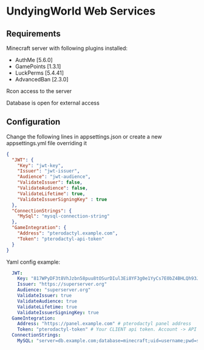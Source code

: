 # UndyingWorld Web Services

## Requirements

Minecraft server with following plugins installed:
- AuthMe [5.6.0]
- GamePoints [1.3.1]
- LuckPerms [5.4.41]
- AdvancedBan [2.3.0]

Rcon access to the server

Database is open for external access

## Configuration

Change the following lines in appsettings.json or create a new appsettings.yml file overriding it

```json
{
  "JWT": {
    "Key": "jwt-key",
    "Issuer": "jwt-issuer",
    "Audience": "jwt-audience",
    "ValidateIssuer": false,
    "ValidateAudience": false,
    "ValidateLifetime": true,
    "ValidateIssuerSigningKey" : true
  },
  "ConnectionStrings": {
    "MySql": "mysql-connection-string"
  },
  "GameIntegration": {
    "Address": "pterodactyl.example.com",
    "Token": "pterodactyl-api-token"
  }
}

```

Yaml config example:

```yaml
  JWT:
    Key: "817WPyDF3t8VhJzbn58puu8tOSurDIul3Ei8YF3g0e1YyCs7E0bZ4BHLQh93JvzkhFPdCa2IgtypQnVd0CtfH1lZOWq4MiqervMN" # long and random
    Issuer: "https://superserver.org"
    Audience: "superserver.org"
    ValidateIssuer: true
    ValidateAudience: true
    ValidateLifetime: true
    ValidateIssuerSigningKey: true
  GameIntegration:
    Address: "https://panel.example.com" # pterodactyl panel address
    Token: "pterodactyl-token" # Your CLIENT api token. Account -> API Credentials -> Create API key 
  ConnectionStrings: 
    MySQL: "server=db.example.com;database=minecraft;uid=username;pwd=secret420!"
```